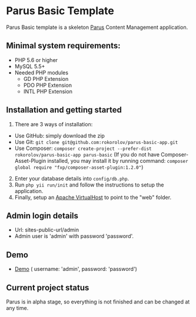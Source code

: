 Parus Basic Template
=============

Parus Basic template is a skeleton [Parus](https://github.com/rokorolov/parus) Content Management application.

## Minimal system requirements:

* PHP 5.6 or higher
* MySQL 5.5+
* Needed PHP modules
    * GD PHP Extension
    * PDO PHP Extension
    * INTL PHP Extension

## Installation and getting started

1. There are 3 ways of installation:
  * Use GitHub: simply download the zip
  * Use Git: `git clone git@github.com:rokorolov/parus-basic-app.git`
  * Use Composer: `composer create-project --prefer-dist rokorolov/parus-basic-app parus-basic` (If you do not have Composer-Asset-Plugin installed, you may install it by running command: `composer global require "fxp/composer-asset-plugin:1.2.0"`)
2. Enter your database details into `config/db.php`.
4. Run `php yii run/init` and follow the instructions to setup the application.
5. Finally, setup an [Apache VirtualHost](http://httpd.apache.org/docs/current/vhosts/examples.html) to point to the "web" folder.

## Admin login details

- Url: sites-public-url/admin
- Admin user is 'admin' with password 'password'.

## Demo
- [Demo](http://avaliany.com/admin) ( username: 'admin', password: 'password')

## Current project status

Parus is in alpha stage, so everything is not finished and can be changed at any time.
